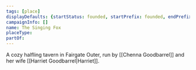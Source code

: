 ```yaml
---
tags: [place]
displayDefaults: {startStatus: founded, startPrefix: founded, endPrefix: destroyed, endStatus: destroyed}
campaignInfo: []
name: The Singing Fox
placeType:
partOf:
---
```


A cozy halfling tavern in Fairgate Outer, run by [[Chenna Goodbarrel]] and her wife [[Harriet Goodbarrel|Harriet]].
